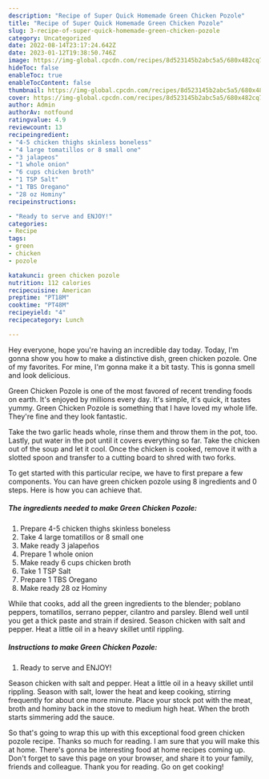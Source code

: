 ```yaml
---
description: "Recipe of Super Quick Homemade Green Chicken Pozole"
title: "Recipe of Super Quick Homemade Green Chicken Pozole"
slug: 3-recipe-of-super-quick-homemade-green-chicken-pozole
category: Uncategorized
date: 2022-08-14T23:17:24.642Z
date: 2023-01-12T19:38:50.746Z
image: https://img-global.cpcdn.com/recipes/8d523145b2abc5a5/680x482cq70/green-chicken-pozole-recipe-main-photo.jpg
hideToc: false
enableToc: true
enableTocContent: false
thumbnail: https://img-global.cpcdn.com/recipes/8d523145b2abc5a5/680x482cq70/green-chicken-pozole-recipe-main-photo.jpg
cover: https://img-global.cpcdn.com/recipes/8d523145b2abc5a5/680x482cq70/green-chicken-pozole-recipe-main-photo.jpg
author: Admin
authorAv: notfound
ratingvalue: 4.9
reviewcount: 13
recipeingredient:
- "4-5 chicken thighs skinless boneless"
- "4 large tomatillos or 8 small one"
- "3 jalapeos"
- "1 whole onion"
- "6 cups chicken broth"
- "1 TSP Salt"
- "1 TBS Oregano"
- "28 oz Hominy"
recipeinstructions:

- "Ready to serve and ENJOY!"
categories:
- Recipe
tags:
- green
- chicken
- pozole

katakunci: green chicken pozole 
nutrition: 112 calories
recipecuisine: American
preptime: "PT18M"
cooktime: "PT48M"
recipeyield: "4"
recipecategory: Lunch

---
```



Hey everyone, hope you're having an incredible day today. Today, I'm gonna show you how to make a distinctive dish, green chicken pozole. One of my favorites. For mine, I'm gonna make it a bit tasty. This is gonna smell and look delicious.

Green Chicken Pozole is one of the most favored of recent trending foods on earth. It's enjoyed by millions every day. It's simple, it's quick, it tastes yummy. Green Chicken Pozole is something that I have loved my whole life. They're fine and they look fantastic.

Take the two garlic heads whole, rinse them and throw them in the pot, too. Lastly, put water in the pot until it covers everything so far. Take the chicken out of the soup and let it cool. Once the chicken is cooked, remove it with a slotted spoon and transfer to a cutting board to shred with two forks.


To get started with this particular recipe, we have to first prepare a few components. You can have green chicken pozole using 8 ingredients and 0 steps. Here is how you can achieve that.

<!--inarticleads1-->

##### The ingredients needed to make Green Chicken Pozole:

1. Prepare 4-5 chicken thighs skinless boneless
1. Take 4 large tomatillos or 8 small one
1. Make ready 3 jalapeños
1. Prepare 1 whole onion
1. Make ready 6 cups chicken broth
1. Take 1 TSP Salt
1. Prepare 1 TBS Oregano
1. Make ready 28 oz Hominy


While that cooks, add all the green ingredients to the blender; poblano peppers, tomatillos, serrano pepper, cilantro and parsley. Blend well until you get a thick paste and strain if desired. Season chicken with salt and pepper. Heat a little oil in a heavy skillet until rippling. 

<!--inarticleads2-->

##### Instructions to make Green Chicken Pozole:


1. Ready to serve and ENJOY!

Season chicken with salt and pepper. Heat a little oil in a heavy skillet until rippling. Season with salt, lower the heat and keep cooking, stirring frequently for about one more minute. Place your stock pot with the meat, broth and hominy back in the stove to medium high heat. When the broth starts simmering add the sauce. 

So that's going to wrap this up with this exceptional food green chicken pozole recipe. Thanks so much for reading. I am sure that you will make this at home. There's gonna be interesting food at home recipes coming up. Don't forget to save this page on your browser, and share it to your family, friends and colleague. Thank you for reading. Go on get cooking!
